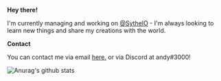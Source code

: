 **Hey there!**

I'm currently managing and working on [@SytheIO](https://twitter.com/SytheIO) - I'm always looking to learn new things and share my creations with the world.

**Contact**

You can contact me via email [here.](mailto:unresisting@riseup.net) or via Discord at andy#3000!


![Anurag's github stats](https://github-readme-stats.vercel.app/api?username=anuraghazra&count_private=true)
